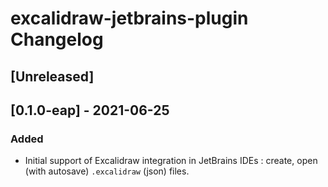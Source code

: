 <!-- Keep a Changelog guide -> https://keepachangelog.com -->

# excalidraw-jetbrains-plugin Changelog

## [Unreleased]
## [0.1.0-eap] - 2021-06-25
### Added
- Initial support of Excalidraw integration in JetBrains IDEs :
  create, open (with autosave) `.excalidraw` (json) files. 